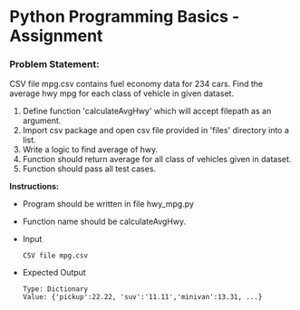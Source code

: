 # Python Programming Basics - Assignment

### Problem Statement: 

CSV file mpg.csv contains fuel economy data for 234 cars. Find the average hwy mpg for each class of vehicle in given dataset.

1. Define function 'calculateAvgHwy' which will accept filepath as an argument.
2. Import csv package and open csv file provided in 'files' directory into a list.
3. Write a logic to find average of hwy.
4. Function should return average for all class of vehicles given in dataset. 
5. Function should pass all test cases.


**Instructions:**
* Program should be written in file hwy_mpg.py
* Function name should be calculateAvgHwy.
* Input 
      
      CSV file mpg.csv
       
* Expected Output

      Type: Dictionary
      Value: {'pickup':22.22, 'suv':'11.11','minivan':13.31, ...}
